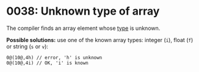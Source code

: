 # 0038: Unknown type of array

The compiler finds an array element whose [type](../../coding/arrays.md#general-syntax) is unknown.

**Possible solutions:** use one of the known array types: integer (`i`), float (`f`) or string (`s` or `v`):

```
0@(10@,4h) // error, 'h' is unknown
0@(10@,4i) // OK, 'i' is known
```
